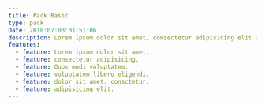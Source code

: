 ```yaml
---
title: Pack Basic
type: pack
Date: 2018:07:03:01:51:06
description: Lorem ipsum dolor sit amet, consectetur adipisicing elit Quos modi voluptatem libero eligendi voluptates
features:
  - feature: Lorem ipsum dolor sit amet.
  - feature: consectetur adipisicing.
  - feature: Quos modi voluptatem.
  - feature: voluptatem libero eligendi.
  - feature: dolor sit amet, consctetur.
  - feature: adipisicing elit.
---
```

